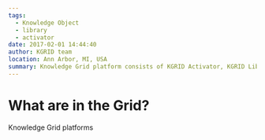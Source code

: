 ```yaml
---
tags:
  - Knowledge Object
  - library
  - activator
date: 2017-02-01 14:44:40
author: KGRID team
location: Ann Arbor, MI, USA
summary: Knowledge Grid platform consists of KGRID Activator, KGRID Library, Knowledge Objects and the services once activated.
---
```


# What are in the Grid?

Knowledge Grid platforms
